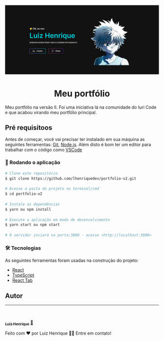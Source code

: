 <h1 align="center">
  <img alt="Portfólio Banner" title="#portfolio" src="./src/assets/banner.png" />
</h1>

<h1 align="center">Meu portfólio</h1>

<p align="left">Meu portfólio na versão II. Foi uma iniciativa lá na comunidade do Iuri Code e que acabou virando meu portfólio principal.</p>

## Pré requisitoos

Antes de começar, você vai precisar ter instalado em sua máquina as seguintes ferramentas:
[Git](https://git-scm.com), [Node.js](https://nodejs.org/en/).
Além disto é bom ter um editor para trabalhar com o código como [VSCode](https://code.visualstudio.com/)

### 🎲 Rodando o aplicação

```bash
# Clone este repositório
$ git clone https://github.com/lhenriquedev/portfolio-v2.git

# Acesse a pasta do projeto no terminal/cmd
$ cd portfolio-v2

# Instale as dependências
$ yarn ou npm install

# Execute a aplicação em modo de desenvolvimento
$ yarn start ou npm start

# O servidor inciará na porta:3000 - acesse <http://localhost:3000>
```

### 🛠 Tecnologias

As seguintes ferramentas foram usadas na construção do projeto:

- [React](https://pt-br.reactjs.org/)
- [TypeScript](https://www.typescriptlang.org/)
- [React Tab](https://github.com/reactjs/react-tabs)

## Autor

---

<br/>

<a href="https://twitter.com/lhenrique_dev">
 <img style="border-radius: 50%;" src="https://avatars.githubusercontent.com/u/72282029?s=400&u=86ad9cf7cf29408ba00ec3a481749bd2092e5902&v=4" width="100px;" alt=""/>
 <br />
 <sub><b>Luiz Henrique</b></sub></a> <a href="https://twitter.com/lhenrique_dev" title="Twitter">🚀</a>

Feito com ❤️ por Luiz Henrique 👋🏽 Entre em contato!
